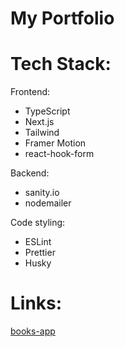 # My Portfolio

# Tech Stack:

Frontend:

- TypeScript
- Next.js
- Tailwind
- Framer Motion
- react-hook-form

Backend:

- sanity.io
- nodemailer

Code styling: 

- ESLint 
- Prettier
- Husky


# Links:

[books-app](https://books-app-nine.vercel.app/)